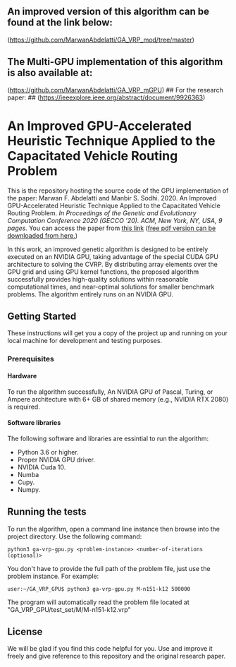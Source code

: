 ## An improved version of this algorithm can be found at the link below: ##
(https://github.com/MarwanAbdelatti/GA_VRP_mod/tree/master)
## The Multi-GPU implementation of this algorithm is also available at: ##
(https://github.com/MarwanAbdelatti/GA_VRP_mGPU) ## For the research paper: ##
(https://ieeexplore.ieee.org/abstract/document/9926363)
# An Improved GPU-Accelerated Heuristic Technique Applied to the Capacitated Vehicle Routing Problem

This is the repository hosting the source code of the GPU implementation of the paper:
Marwan F. Abdelatti and Manbir S. Sodhi. 2020. An Improved GPU-Accelerated Heuristic Technique Applied to the Capacitated Vehicle Routing Problem. _In Proceedings of the Genetic and Evolutionary Computation Conference 2020 (GECCO ’20). ACM, New York, NY, USA, 9 pages._ You can access the paper from [this link](https://dl.acm.org/doi/pdf/10.1145/3377930.3390159?casa_token=1svTNWgfQ-0AAAAA:Lwv63kPOpBMb40Wb7Pyn8YpnMYVgJLc7xycLJjpT_T0IXRQ9RLoOvnbNssZEqERN8beoM_FY-jB-)
([free pdf version can be downloaded from here.](https://www.researchgate.net/publication/342537422_An_improved_GPU-accelerated_heuristic_technique_applied_to_the_capacitated_vehicle_routing_problem))

In this work, an improved genetic algorithm is designed to be entirely executed on an NVIDIA GPU, taking advantage of the special CUDA GPU architecture to solving the CVRP. By distributing array elements over the GPU grid and using GPU kernel functions, the proposed algorithm successfully provides high-quality solutions within reasonable computational times, and near-optimal solutions for smaller benchmark problems. The algorithm entirely runs on an NVIDIA GPU.
## Getting Started

These instructions will get you a copy of the project up and running on your local machine for development and testing purposes.

### Prerequisites

#### Hardware

To run the algorithm successfully, An NVIDIA GPU of Pascal, Turing, or Ampere architecture with 6+ GB of shared memory (e.g., NVIDIA RTX 2080) is required.
#### Software libraries

The following software and libraries are essintial to run the algorithm:
- Python 3.6 or higher.
- Proper NVIDIA GPU driver.
- NVIDIA Cuda 10.
- Numba
- Cupy.
- Numpy.

## Running the tests

To run the algorithm, open a command line instance then browse into the project directory. Use the following command:
```
python3 ga-vrp-gpu.py <problem-instance> <number-of-iterations (optional)>
```
You don't have to provide the full path of the problem file, just use the problem instance. For example:
```
user:~/GA_VRP_GPU$ python3 ga-vrp-gpu.py M-n151-k12 500000
```
The program will automatically read the problem file located at "GA_VRP_GPU/test_set/M/M-n151-k12.vrp"

## License

We will be glad if you find this code helpful for you. Use and improve it freely and give reference to this repository and the original research paper.
